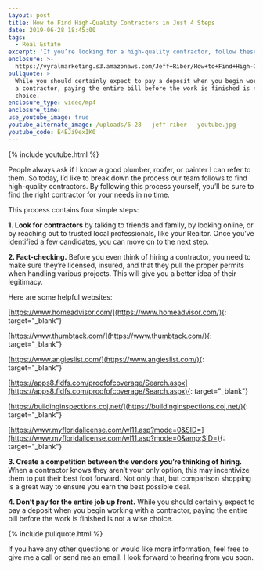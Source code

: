 ```yaml
---
layout: post
title: How to Find High-Quality Contractors in Just 4 Steps
date: 2019-06-28 18:45:00
tags:
  - Real Estate
excerpt: 'If you’re looking for a high-quality contractor, follow these four steps.'
enclosure: >-
  https://vyralmarketing.s3.amazonaws.com/Jeff+Riber/How+to+Find+High-Quality+Contractors+in+Just+4+Steps.mp4
pullquote: >-
  While you should certainly expect to pay a deposit when you begin working with
  a contractor, paying the entire bill before the work is finished is not a wise
  choice.
enclosure_type: video/mp4
enclosure_time:
use_youtube_image: true
youtube_alternate_image: /uploads/6-28---jeff-riber---youtube.jpg
youtube_code: E4EJi9exIK0
---
```


{% include youtube.html %}

People always ask if I know a good plumber, roofer, or painter I can refer to them. So today, I’d like to break down the process our team follows to find high-quality contractors. By following this process yourself, you’ll be sure to find the right contractor for your needs in no time.&nbsp;

This process contains four simple steps:&nbsp;

**1\. Look for contractors** by talking to friends and family, by looking online, or by reaching out to trusted local professionals, like your Realtor. Once you’ve identified a few candidates, you can move on to the next step.

**2\. Fact-checking.** Before you even think of hiring a contractor, you need to make sure they’re licensed, insured, and that they pull the proper permits when handling various projects. This will give you a better idea of their legitimacy.

Here are some helpful websites:

[https://www.homeadvisor.com/](https://www.homeadvisor.com/){: target="_blank"}

[https://www.thumbtack.com/](https://www.thumbtack.com/){: target="_blank"}

[https://www.angieslist.com/](https://www.angieslist.com/){: target="_blank"}

[https://apps8.fldfs.com/proofofcoverage/Search.aspx](https://apps8.fldfs.com/proofofcoverage/Search.aspx){: target="_blank"}

[https://buildinginspections.coj.net/](https://buildinginspections.coj.net/){: target="_blank"}

[https://www.myfloridalicense.com/wl11.asp?mode=0&SID=](https://www.myfloridalicense.com/wl11.asp?mode=0&amp;SID=){: target="_blank"}

**3\. Create a competition between the vendors you’re thinking of hiring.** When a contractor knows they aren’t your only option, this may incentivize them to put their best foot forward. Not only that, but comparison shopping is a great way to ensure you earn the best possible deal.&nbsp;

**4\. Don’t pay for the entire job up front.** While you should certainly expect to pay a deposit when you begin working with a contractor, paying the entire bill before the work is finished is not a wise choice.&nbsp;

{% include pullquote.html %}

If you have any other questions or would like more information, feel free to give me a call or send me an email. I look forward to hearing from you soon.